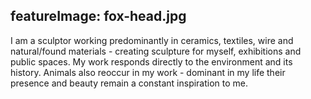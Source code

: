 featureImage: fox-head.jpg
---

I am a sculptor working predominantly in ceramics, textiles, wire and natural/found materials - creating sculpture for myself, exhibitions and public spaces. My work responds directly to the environment and its history. Animals also reoccur in my work - dominant in my life their presence and beauty remain a constant inspiration to me.